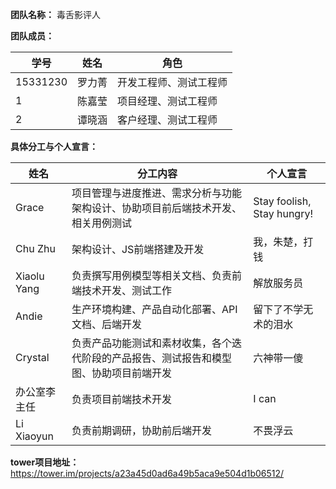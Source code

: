 **团队名称：** 毒舌影评人

**团队成员：**

| 学号 | 姓名 | 角色 |
| ---- | ---- | ---- |
| 15331230 | 罗力菁 | 开发工程师、测试工程师 |
| 1 | 陈嘉莹 | 项目经理、测试工程师 |
| 2 | 谭晓涵 | 客户经理、测试工程师 |


**具体分工与个人宣言：**

| 姓名 | 分工内容 | 个人宣言 |
| ---- | -------- | -------- |
| Grace | 项目管理与进度推进、需求分析与功能架构设计、协助项目前后端技术开发、相关用例测试 | Stay foolish, Stay hungry! |
| Chu Zhu | 架构设计、JS前端搭建及开发 | 我，朱楚，打钱 |
| Xiaolu Yang | 负责撰写用例模型等相关文档、负责前端技术开发、测试工作 | 解放服务员 |
| Andie | 生产环境构建、产品自动化部署、API文档、后端开发 | 留下了不学无术的泪水 |
| Crystal | 负责产品功能测试和素材收集，各个迭代阶段的产品报告、测试报告和模型图、协助项目前端开发 | 六神带一傻 |
| 办公室李主任 | 负责项目前端技术开发 | I can |
| Li Xiaoyun | 负责前期调研，协助前后端开发 | 不畏浮云 |

**tower项目地址：** https://tower.im/projects/a23a45d0ad6a49b5aca9e504d1b06512/
